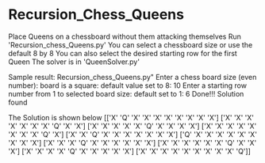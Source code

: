 # Recursion_Chess_Queens
Place Queens on a chessboard without them attacking themselves
Run 'Recursion_chess_Queens.py'
You can select a chessboard size or use the default 8 by 8
You can also select the desired starting row for the first Queen
The solver is in 'QueenSolver.py'

Sample result:
  Recursion_chess_Queens.py" 
  Enter a chess board size (even number): board is a square: default value set to 8: 10
  Enter a starting row number from 1 to selected board size: default set to 1: 6
  Done!!!
  Solution found

  The Solution is shown below
  [['X' 'Q' 'X' 'X' 'X' 'X' 'X' 'X' 'X' 'X']
   ['X' 'X' 'X' 'X' 'X' 'X' 'X' 'Q' 'X' 'X']
   ['X' 'X' 'X' 'X' 'X' 'Q' 'X' 'X' 'X' 'X']
   ['X' 'X' 'X' 'X' 'X' 'X' 'X' 'X' 'Q' 'X']
   ['X' 'X' 'Q' 'X' 'X' 'X' 'X' 'X' 'X' 'X']
   ['Q' 'X' 'X' 'X' 'X' 'X' 'X' 'X' 'X' 'X']
   ['X' 'X' 'X' 'Q' 'X' 'X' 'X' 'X' 'X' 'X']
   ['X' 'X' 'X' 'X' 'X' 'X' 'Q' 'X' 'X' 'X']
   ['X' 'X' 'X' 'X' 'Q' 'X' 'X' 'X' 'X' 'X']
   ['X' 'X' 'X' 'X' 'X' 'X' 'X' 'X' 'X' 'Q']]

